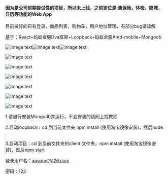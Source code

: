 
#### 因为是公司前期尝试性的项目，所以未上线，之前定位是:集保险，体检，商城，日历等功能的Web App 

目前做好的只有登录，商品列表，购物车，用户地址管理，有部分bug请谅解

基于：React+蚂蚁金服Dva框架+Loopback+蚂蚁金服Antd-mobile+Mongodb 


![Image text](https://raw.githubusercontent.com/xy-xion/newgate-react-dva-loopback-antmobile-mongodb/master/img/gif/login.gif)![Image text](https://raw.githubusercontent.com/xy-xion/newgate-react-dva-loopback-antmobile-mongodb/master/img/gif/cart2.gif)![Image text](https://raw.githubusercontent.com/xy-xion/newgate-react-dva-loopback-antmobile-mongodb/master/img/gif/address.gif)

![Image text](https://raw.githubusercontent.com/xy-xion/newgate-react-dva-loopback-antmobile-mongodb/master/img/user-center.png)

![Image text](https://raw.githubusercontent.com/xy-xion/newgate-react-dva-loopback-antmobile-mongodb/master/img/product-list.png)

![Image text](https://raw.githubusercontent.com/xy-xion/newgate-react-dva-loopback-antmobile-mongodb/master/img/login.png)

![Image text](https://raw.githubusercontent.com/xy-xion/newgate-react-dva-loopback-antmobile-mongodb/master/img/detail.png)

![Image text](https://raw.githubusercontent.com/xy-xion/newgate-react-dva-loopback-antmobile-mongodb/master/img/cart.png)

![Image text](https://raw.githubusercontent.com/xy-xion/newgate-react-dva-loopback-antmobile-mongodb/master/img/address.png)



1.请自行安装Mongodb并运行，不会安装的请网上找教程

2.启动loopback：cd 到当前文件夹 npm install (使用淘宝镜像安装)，然后node .

3.启动项目：cd 到当前文件夹的client 文件夹，npm install (使用淘宝镜像安装)，然后npm start

登录用户名：xuyong@126.com

密码：123
